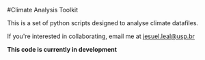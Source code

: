 #Climate Analysis Toolkit

This is a set of python scripts designed to analyse climate datafiles.


If you're interested in collaborating, email me at jesuel.leal@usp.br


**This code is currently in development**
